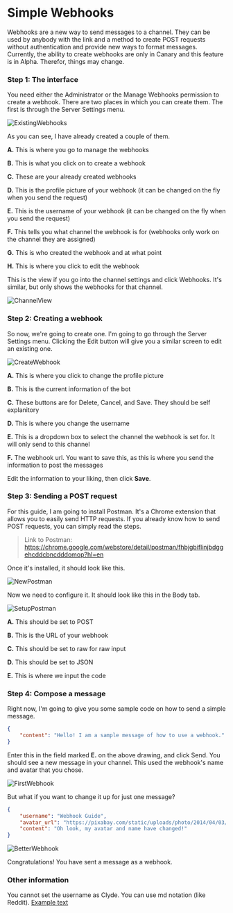 # Simple Webhooks

Webhooks are a new way to send messages to a channel. They can be used by anybody with the link and a method to create POST requests without authentication and provide new ways to format messages. Currently, the ability to create webhooks are only in Canary and this feature is in Alpha. Therefor, things may change.

### Step 1: The interface

You need either the Administrator or the Manage Webhooks permission to create a webhook. There are two places in which you can create them. The first is through the Server Settings menu.

![ExistingWebhooks](http://i.imgur.com/acgWRZ7.png)

As you can see, I have already created a couple of them.

**A.** This is where you go to manage the webhooks

**B.** This is what you click on to create a webhook

**C.** These are your already created webhooks

**D.** This is the profile picture of your webhook (it can be changed on the fly when you send the request)

**E.** This is the username of your webhook (it can be changed on the fly when you send the request)

**F.** This tells you what channel the webhook is for (webhooks only work on the channel they are assigned)

**G.** This is who created the webhook and at what point

**H.** This is where you click to edit the webhook

This is the view if you go into the channel settings and click Webhooks. It's similar, but only shows the webhooks for that channel.

![ChannelView](http://i.imgur.com/AU29AoK.png)

### Step 2: Creating a webhook

So now, we're going to create one. I'm going to go through the Server Settings menu. Clicking the Edit button will give you a similar screen to edit an existing one.

![CreateWebhook](http://i.imgur.com/cIBKfj2.png)

**A.** This is where you click to change the profile picture

**B.** This is the current information of the bot

**C.** These buttons are for Delete, Cancel, and Save. They should be self explanitory

**D.** This is where you change the username

**E.** This is a dropdown box to select the channel the webhook is set for. It will only send to this channel

**F.** The webhook url. You want to save this, as this is where you send the information to post the messages

Edit the information to your liking, then click **Save**.

### Step 3: Sending a POST request

For this guide, I am going to install Postman. It's a Chrome extension that allows you to easily send HTTP requests. If you already know how to send POST requests, you can simply read the steps.

> Link to Postman: https://chrome.google.com/webstore/detail/postman/fhbjgbiflinjbdggehcddcbncdddomop?hl=en

Once it's installed, it should look like this.

![NewPostman](http://i.imgur.com/AA0s1nU.png)

Now we need to configure it. It should look like this in the Body tab.

![SetupPostman](http://i.imgur.com/V3sJCip.png)

**A.** This should be set to POST

**B.** This is the URL of your webhook

**C.** This should be set to raw for raw input

**D.** This should be set to JSON

**E.** This is where we input the code

### Step 4: Compose a message

Right now, I'm going to give you some sample code on how to send a simple message.

```json
{
    "content": "Hello! I am a sample message of how to use a webhook."
}
```

Enter this in the field marked **E.** on the above drawing, and click Send. You should see a new message in your channel. This used the webhook's name and avatar that you chose.

![FirstWebhook](http://i.imgur.com/ShIz7KS.png)

But what if you want to change it up for just one message?

```json
{
    "username": "Webhook Guide",
    "avatar_url": "https://pixabay.com/static/uploads/photo/2014/04/03/10/11/exclamation-mark-310101_960_720.png",
    "content": "Oh look, my avatar and name have changed!"
}
```

![BetterWebhook](http://i.imgur.com/1kq4vYx.png)

Congratulations! You have sent a message as a webhook.

### Other information

You cannot set the username as Clyde.
You can use md notation (like Reddit). [Example text](https://thecrossroads.xyz/)

